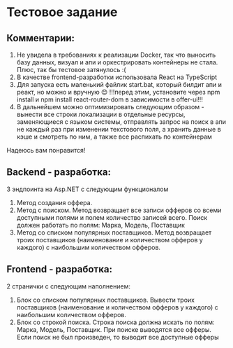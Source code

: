 # Тестовое задание

## Комментарии:
1) Не увидела в требованиях к реализации Docker, так что выносить базу данных, визуал и апи и оркестрировать контейнеры не стала. Плюс, так бы тестовое затянулось :(
2) В качестве frontend-разработки использовала React на TypeScript
3) Для запуска есть маленький файлик start.bat, который билдит апи и реакт, но можно и вручную 😊 !!!перед этим, установите через npm install и npm install react-router-dom в зависимости в offer-ui!!!
4) В дальнейшем можно оптимизировать следующим образом - вынести все строки локализации в отдельные ресурсы, заменяющиеся с языком системы, отправлять запрос на поиск в апи не каждый раз при изменении текстового поля, а хранить данные в кэше и смотреть по ним, а также все распихать по контейнерам

Надеюсь вам понравится!

## Backend - разработка:
3 эндпоинта на Asp.NET с следующим функционалом

1) Метод создания оффера.
2) Метод с поиском. Метод возвращает все записи офферов со всеми доступными полями и полем количество записей всего. Поиск должен работать по полям: Марка, Модель, Поставщик
3) Метод со списком популярных поставщиков. Метод возвращает троих поставщиков (наименование и количеством офферов у каждого) с наибольшим количеством офферов.


## Frontend - разработка:
2 странички с следующим наполнением:
1) Блок со списком популярных поставщиков. Вывести троих поставщиков (наименование и количеством офферов у каждого) с наибольшим количеством офферов.
2) Блок со строкой поиска. Строка поиска должна искать по полям: Марка, Модель, Поставщик. При поиске выводятся все офферы. Если поиск не был произведен, то выводит все доступные офферы
